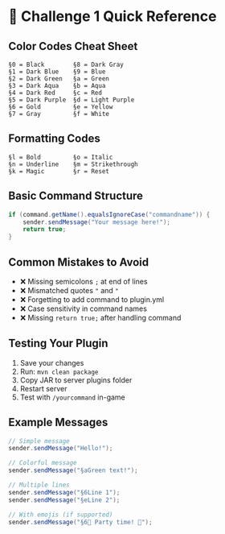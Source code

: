 # 📝 Challenge 1 Quick Reference

## Color Codes Cheat Sheet
```
§0 = Black        §8 = Dark Gray
§1 = Dark Blue    §9 = Blue  
§2 = Dark Green   §a = Green
§3 = Dark Aqua    §b = Aqua
§4 = Dark Red     §c = Red
§5 = Dark Purple  §d = Light Purple
§6 = Gold         §e = Yellow
§7 = Gray         §f = White
```

## Formatting Codes
```
§l = Bold         §o = Italic
§n = Underline    §m = Strikethrough
§k = Magic        §r = Reset
```

## Basic Command Structure
```java
if (command.getName().equalsIgnoreCase("commandname")) {
    sender.sendMessage("Your message here!");
    return true;
}
```

## Common Mistakes to Avoid
- ❌ Missing semicolons `;` at end of lines
- ❌ Mismatched quotes `"` and `"`  
- ❌ Forgetting to add command to plugin.yml
- ❌ Case sensitivity in command names
- ❌ Missing `return true;` after handling command

## Testing Your Plugin
1. Save your changes
2. Run: `mvn clean package`
3. Copy JAR to server plugins folder
4. Restart server
5. Test with `/yourcommand` in-game

## Example Messages
```java
// Simple message
sender.sendMessage("Hello!");

// Colorful message  
sender.sendMessage("§aGreen text!");

// Multiple lines
sender.sendMessage("§6Line 1");
sender.sendMessage("§eLine 2");

// With emojis (if supported)
sender.sendMessage("§6🎉 Party time! 🎉");
```
